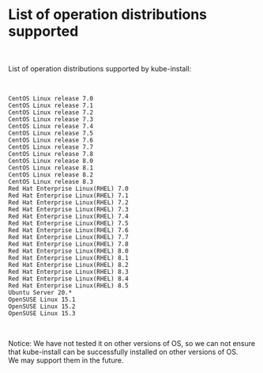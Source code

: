 
# List of operation distributions supported

<br>

List of operation distributions supported by kube-install:

<br>

```
CentOS Linux release 7.0
CentOS Linux release 7.1
CentOS Linux release 7.2
CentOS Linux release 7.3
CentOS Linux release 7.4
CentOS Linux release 7.5
CentOS Linux release 7.6
CentOS Linux release 7.7
CentOS Linux release 7.8
CentOS Linux release 8.0
CentOS Linux release 8.1
CentOS Linux release 8.2
CentOS Linux release 8.3
Red Hat Enterprise Linux(RHEL) 7.0
Red Hat Enterprise Linux(RHEL) 7.1
Red Hat Enterprise Linux(RHEL) 7.2
Red Hat Enterprise Linux(RHEL) 7.3
Red Hat Enterprise Linux(RHEL) 7.4
Red Hat Enterprise Linux(RHEL) 7.5
Red Hat Enterprise Linux(RHEL) 7.6
Red Hat Enterprise Linux(RHEL) 7.7
Red Hat Enterprise Linux(RHEL) 7.8
Red Hat Enterprise Linux(RHEL) 8.0
Red Hat Enterprise Linux(RHEL) 8.1
Red Hat Enterprise Linux(RHEL) 8.2
Red Hat Enterprise Linux(RHEL) 8.3
Red Hat Enterprise Linux(RHEL) 8.4
Red Hat Enterprise Linux(RHEL) 8.5
Ubuntu Server 20.*
OpenSUSE Linux 15.1
OpenSUSE Linux 15.2
OpenSUSE Linux 15.3
```

<br>

Notice: We have not tested it on other versions of OS, so we can not ensure that kube-install can be successfully installed on other versions of OS.
<br>We may support them in the future.
<br>

